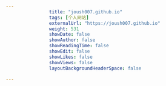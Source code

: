 ---
                title: "joush007.github.io"
                tags: [个人网站]
                externalUrl: "https://joush007.github.io"
                weight: 531
                showDate: false
                showAuthor: false
                showReadingTime: false
                showEdit: false
                showLikes: false
                showViews: false
                layoutBackgroundHeaderSpace: false
                ---

